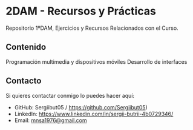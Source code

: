 # 2DAM - Recursos y Prácticas  

Repositorio 1ºDAM, Ejercicios y Recursos Relacionados con el Curso.

## Contenido  
Programación multimedia y dispositivos móviles
Desarrollo de interfaces

## Contacto  
Si quieres contactar conmigo lo puedes hacer aquí:

- GitHub: Sergiibut05   /   https://github.com/Sergiibut05) 
- LinkedIn: https://www.linkedin.com/in/sergii-butrii-4b0729346/
- Email: mnsa1976@gmail.com


